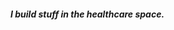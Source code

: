 ##### I build stuff in the healthcare space.

<!---
GauthierWillemse/GauthierWillemse is a ✨ special ✨ repository because its `README.md` (this file) appears on your GitHub profile.
You can click the Preview link to take a look at your changes.
--->
